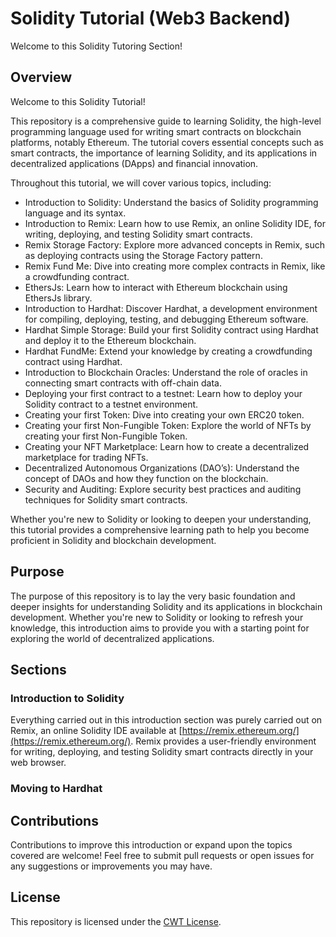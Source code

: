 # Solidity Tutorial (Web3 Backend)

Welcome to this Solidity Tutoring Section!

## Overview

Welcome to this Solidity Tutorial!

This repository is a comprehensive guide to learning Solidity, the high-level programming language used for writing smart contracts on blockchain platforms, notably Ethereum. The tutorial covers essential concepts such as smart contracts, the importance of learning Solidity, and its applications in decentralized applications (DApps) and financial innovation.

Throughout this tutorial, we will cover various topics, including:

- Introduction to Solidity: Understand the basics of Solidity programming language and its syntax.
- Introduction to Remix: Learn how to use Remix, an online Solidity IDE, for writing, deploying, and testing Solidity smart contracts.
- Remix Storage Factory: Explore more advanced concepts in Remix, such as deploying contracts using the Storage Factory pattern.
- Remix Fund Me: Dive into creating more complex contracts in Remix, like a crowdfunding contract.
- EthersJs: Learn how to interact with Ethereum blockchain using EthersJs library.
- Introduction to Hardhat: Discover Hardhat, a development environment for compiling, deploying, testing, and debugging Ethereum software.
- Hardhat Simple Storage: Build your first Solidity contract using Hardhat and deploy it to the Ethereum blockchain.
- Hardhat FundMe: Extend your knowledge by creating a crowdfunding contract using Hardhat.
- Introduction to Blockchain Oracles: Understand the role of oracles in connecting smart contracts with off-chain data.
- Deploying your first contract to a testnet: Learn how to deploy your Solidity contract to a testnet environment.
- Creating your first Token: Dive into creating your own ERC20 token.
- Creating your first Non-Fungible Token: Explore the world of NFTs by creating your first Non-Fungible Token.
- Creating your NFT Marketplace: Learn how to create a decentralized marketplace for trading NFTs.
- Decentralized Autonomous Organizations (DAO’s): Understand the concept of DAOs and how they function on the blockchain.
- Security and Auditing: Explore security best practices and auditing techniques for Solidity smart contracts.

Whether you're new to Solidity or looking to deepen your understanding, this tutorial provides a comprehensive learning path to help you become proficient in Solidity and blockchain development.

## Purpose

The purpose of this repository is to lay the very basic foundation and deeper insights for understanding Solidity and its applications in blockchain development. Whether you're new to Solidity or looking to refresh your knowledge, this introduction aims to provide you with a starting point for exploring the world of decentralized applications.

## Sections

### Introduction to Solidity

Everything carried out in this introduction section was purely carried out on Remix, an online Solidity IDE available at [https://remix.ethereum.org/](https://remix.ethereum.org/). Remix provides a user-friendly environment for writing, deploying, and testing Solidity smart contracts directly in your web browser.

### Moving to Hardhat

## Contributions

Contributions to improve this introduction or expand upon the topics covered are welcome! Feel free to submit pull requests or open issues for any suggestions or improvements you may have.

## License

This repository is licensed under the [CWT License](https://codewithty.dev).
